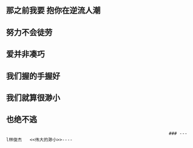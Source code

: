 ## 那之前我要 抱你在逆流人潮

## 努力不会徒劳

## 爱并非凑巧

## 我们握的手握好

## 我们就算很渺小

## 也绝不逃

                                                                  ### --- l林俊杰   <<伟大的渺小>>----









